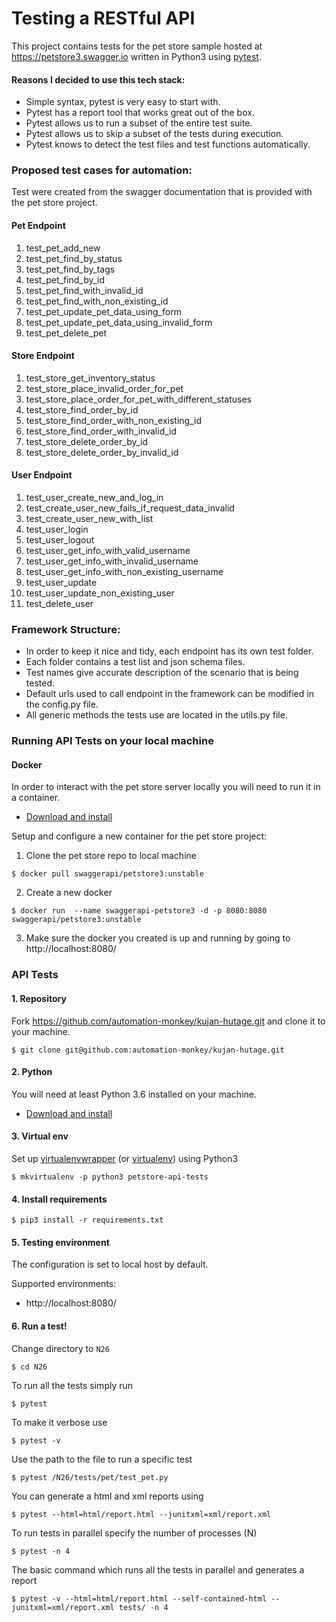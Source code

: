 # Testing a RESTful API
This project contains tests for the pet store sample hosted at https://petstore3.swagger.io written in Python3 using 
[pytest](https://docs.pytest.org/).

#### Reasons I decided to use this tech stack:
* Simple syntax, pytest is very easy to start with.
* Pytest has a report tool that works great out of the box.
* Pytest allows us to run a subset of the entire test suite.
* Pytest allows us to skip a subset of the tests during execution.
* Pytest knows to detect the test files and test functions automatically.


### Proposed test cases for automation:

Test were created from the swagger documentation that is provided with the pet store project.

#### Pet Endpoint
1. test_pet_add_new
2. test_pet_find_by_status
3. test_pet_find_by_tags
4. test_pet_find_by_id
5. test_pet_find_with_invalid_id
6. test_pet_find_with_non_existing_id
7. test_pet_update_pet_data_using_form
8. test_pet_update_pet_data_using_invalid_form
9. test_pet_delete_pet

#### Store Endpoint
1. test_store_get_inventory_status
2. test_store_place_invalid_order_for_pet
3. test_store_place_order_for_pet_with_different_statuses
4. test_store_find_order_by_id
5. test_store_find_order_with_non_existing_id
6. test_store_find_order_with_invalid_id
7. test_store_delete_order_by_id
8. test_store_delete_order_by_invalid_id

#### User Endpoint
1. test_user_create_new_and_log_in
2. test_create_user_new_fails_if_request_data_invalid
3. test_create_user_new_with_list
4. test_user_login
5. test_user_logout
6. test_user_get_info_with_valid_username
7. test_user_get_info_with_invalid_username
8. test_user_get_info_with_non_existing_username
9. test_user_update
10. test_user_update_non_existing_user
11. test_delete_user

### Framework Structure:

* In order to keep it nice and tidy, each endpoint has its own test folder. 
* Each folder contains a test list and json schema files.
* Test names give accurate description of the scenario that is being tested.  
* Default urls used to call endpoint in the framework can be modified in the config.py file.
* All generic methods the tests use are located in the utils.py file.


### Running API Tests on your local machine

#### Docker
In order to interact with the pet store server locally you will need to run it in a container.
- [Download and install](https://www.docker.com/products/docker-desktop)

Setup and configure a new container for the pet store project:

1. Clone the pet store repo to local machine 

  ```$ docker pull swaggerapi/petstore3:unstable```


2. Create a new docker 

  ```$ docker run  --name swaggerapi-petstore3 -d -p 8080:8080 swaggerapi/petstore3:unstable```


3. Make sure the docker you created is up and running by going to http://localhost:8080/


### API Tests
#### 1. Repository
Fork https://github.com/automation-monkey/kujan-hutage.git and clone it to your machine.

```$ git clone git@github.com:automation-monkey/kujan-hutage.git```

#### 2. Python
You will need at least Python 3.6 installed on your machine.
- [Download and install](https://www.python.org/downloads/)

#### 3. Virtual env
Set up [virtualenvwrapper](https://virtualenvwrapper.readthedocs.io/en/latest/install.html#basic-installation) (or [virtualenv](https://virtualenv.pypa.io/en/stable/installation.html)) using Python3

```$ mkvirtualenv -p python3 petstore-api-tests```

#### 4. Install requirements

```$ pip3 install -r requirements.txt```

#### 5. Testing environment

The configuration is set to local host by default.

Supported environments:
- http://localhost:8080/

#### 6. Run a test!
Change directory to `N26`

```$ cd N26```

To run all the tests simply run

```$ pytest```

To make it verbose use

```$ pytest -v```

Use the path to the file to run a specific test 

```$ pytest /N26/tests/pet/test_pet.py```

You can generate a html and xml reports using

```$ pytest --html=html/report.html --junitxml=xml/report.xml```

To run tests in parallel specify the number of processes (N)

```$ pytest -n 4```

The basic command which runs all the tests in parallel and generates a report

```$ pytest -v --html=html/report.html --self-contained-html --junitxml=xml/report.xml tests/ -n 4```
